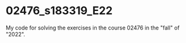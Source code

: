 # 02476_s183319_E22
 My code for solving the exercises in the course 02476 in the "fall" of "2022".
